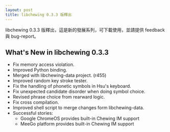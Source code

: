 ```yaml
---
layout: post
title: libchewing 0.3.3 版釋出
---
```

libchewing 0.3.3 版釋出，這是新的發展系列，可下載使用，並請提供 feedback 與 bug-report。

What's New in libchewing 0.3.3
---------------------------------------------------------
* Fix memory access violation.
* Improved Python binding.
* Merged with libchewing-data project. (r455)
* Improved random key stroke tester.
* Fix the handling of phonetic symbols in Hsu's keyboard.
* Fix unexpected candidate disorder when doing symbol choice.
* Revised phrase choice from rearward logic.
* Fix cross compilation.
* Improved shell script to merge changes form libchewing-data.
* Successful stories:                                                           
  * Google ChromeOS provides built-in Chewing IM support
  * MeeGo platform provides built-in Chewing IM support
